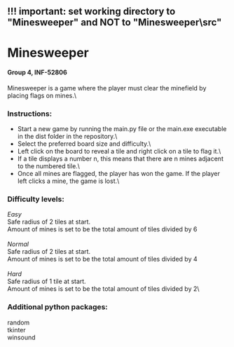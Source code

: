## !!! important: set working directory to "Minesweeper" and NOT to "Minesweeper\\src" ##

# Minesweeper #
#### Group 4, INF-52806 ####

Minesweeper is a game where the player must clear the minefield by placing flags on mines.\

### Instructions: ###

* Start a new game by running the main.py file or the main.exe executable in the dist folder in the repository.\
* Select the preferred board size and difficulty.\
* Left click on the board to reveal a tile and right click on a tile to flag it.\
* If a tile displays a number n, this means that there are n mines adjacent to the numbered tile.\
* Once all mines are flagged, the player has won the game. If the player left clicks a mine, the game is lost.\

### Difficulty levels: ###

*Easy*\
Safe radius of 2 tiles at start.\
Amount of mines is set to be the total amount of tiles divided by 6\
\
*Normal*\
Safe radius of 2 tiles at start.\
Amount of mines is set to be the total amount of tiles divided by 4\
\
*Hard*\
Safe radius of 1 tile at start.\
Amount of mines is set to be the total amount of tiles divided by 2\

### Additional python packages: ###

random\
tkinter\
winsound
